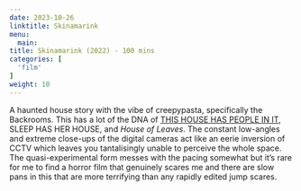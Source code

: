 ```yaml
---
date: 2023-10-26
linktitle: Skinamarink
menu:
  main:
title: Skinamarink (2022) - 100 mins
categories: [
  'film'
]
weight: 10
---
```


A haunted house story with the vibe of creepypasta, specifically the Backrooms. This has a lot of the DNA of [THIS HOUSE HAS PEOPLE IN IT](https://www.youtube.com/watch?v=x-pj8OtyO2I), SLEEP HAS HER HOUSE, and *House of Leaves*. The constant low-angles and extreme close-ups of the digital cameras act like an eerie inversion of CCTV which leaves you tantalisingly unable to perceive the whole space. The quasi-experimental form messes with the pacing somewhat but it’s rare for me to find a horror film that genuinely scares me and there are slow pans in this that are more terrifying than any rapidly edited jump scares.
